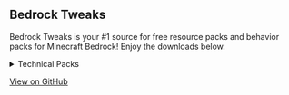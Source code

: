 ## Bedrock Tweaks

Bedrock Tweaks is your #1 source for free resource packs and behavior packs for Minecraft Bedrock! Enjoy the downloads below.
<link href="style.css" rel="stylesheet">

<details close>
<summary>Technical Packs</summary>
<br>
Download Button:<br>
{% include mainpage.html %}
<br><br>
</details>

<a href="{{ site.github.repository_url }}" class="btn">View on GitHub</a>
